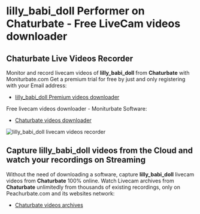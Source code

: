 # lilly_babi_doll Performer on Chaturbate - Free LiveCam videos downloader

## Chaturbate Live Videos Recorder

Monitor and record livecam videos of **lilly_babi_doll** from **Chaturbate** with Moniturbate.com
Get a premium trial for free by just and only registering with your Email address:
* [lilly_babi_doll Premium videos downloader](https://moniturbate.com/request-demo-licence-key.html)

Free livecam videos downloader - Moniturbate Software:
* [Chaturbate videos downloader](https://moniturbate.com/moniturbate-download-software.html)

![lilly_babi_doll livecam videos recorder](https://peachurnet.com/templates/moniturbate-software.png)


## Capture lilly_babi_doll videos from the Cloud and watch your recordings on Streaming

Without the need of downloading a software, capture **lilly_babi_doll** livecam videos from **Chaturbate** 100% online.
Watch Livecam archives from **Chaturbate** unlimitedly from thousands of existing recordings, only on Peachurbate.com and its websites network:
* [Chaturbate videos archives](https://peachurnet.com/)